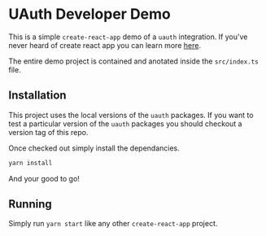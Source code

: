 # UAuth Developer Demo

This is a simple `create-react-app` demo of a `uauth` integration. If you've never heard of create react app you can learn more [here](https://create-react-app.dev).

The entire demo project is contained and anotated inside the `src/index.ts` file.

## Installation

This project uses the local versions of the `uauth` packages. If you want to test a particular version of the `uauth` packages you should checkout a version tag of this repo.

Once checked out simply install the dependancies.

```sh
yarn install
```

And your good to go!

## Running

Simply run `yarn start` like any other `create-react-app` project.
